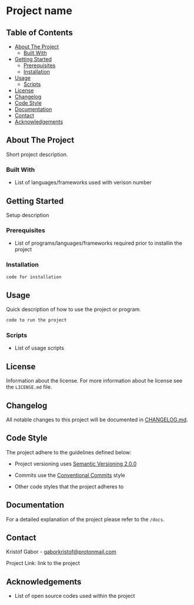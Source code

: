 # Project name

## Table of Contents

- [About The Project](#about-the-project)
  - [Built With](#built-with)
- [Getting Started](#getting-started)
  - [Prerequisites](#prerequisites)
  - [Installation](#installation)
- [Usage](#usage)
  - [Scripts](#scripts)
- [License](#license)
- [Changelog](#changelog)
- [Code Style](#code-style)
- [Documentation](#documentation)
- [Contact](#contact)
- [Acknowledgements](#acknowledgements)

## About The Project

Short project description.

### Built With

- List of languages/frameworks used with verison number

## Getting Started

Setup description

### Prerequisites

- List of programs/languages/frameworks required prior to installin the project

### Installation

```bash
code for installation
```

## Usage

Quick description of how to use the project or program.

```bash
code to run the project
```

### Scripts

- List of usage scripts

## License

Information about the license.
For more information about he license see the `LICENSE.md` file.

## Changelog

All notable changes to this project will be documented
in [CHANGELOG.md](https://gitlab.rackhost.hu/rackhost/wp-tudasbazis/-/blob/master/README.md).

## Code Style

The project adhere to the guidelines defined below:

- Project versioning uses [Semantic Versioning 2.0.0](https://semver.org/)
- Commits use the [Conventional Commits](https://www.conventionalcommits.org/en/v1.0.0/) style

- Other code styles that the project adheres to

## Documentation

For a detailed explanation of the project please refer to
the `/docs`.

## Contact

Kristóf Gábor - [gaborkristof@protonmail.com](gaborkristof@protonmail.com)

Project Link: link to the project

## Acknowledgements

- List of open source codes used within the project
